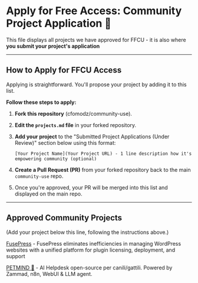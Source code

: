 # Apply for Free Access: Community Project Application 🤝

This file displays all projects we have approved for FFCU - it is also where **you submit your project's application**

---

## How to Apply for FFCU Access

Applying is straightforward. You'll propose your project by adding it to this list.

**Follow these steps to apply:**

1.  **Fork this repository** (cfomodz/community-use).
2.  **Edit the `projects.md` file** in your forked repository.
3.  **Add your project** to the "Submitted Project Applications (Under Review)" section below using this format:

    `[Your Project Name](Your Project URL) - 1 line description how it's empowering community (optional)`
4.  **Create a Pull Request (PR)** from your forked repository back to the main `community-use` repo.
5.  Once you're approved, your PR will be merged into this list and displayed on the main repo.

---

## Approved Community Projects

(Add your project below this line, following the instructions above.)

[FusePress](https://fusepress.co) - FusePress eliminates inefficiencies in managing WordPress websites with a unified platform for plugin licensing, deployment, and support

[PETMIND 🐾](https://github.com/fra-itc/petmind) - AI Helpdesk open-source per canili/gattili. Powered by Zammad, n8n, WebUI & LLM agent.
